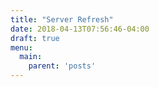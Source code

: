 ```yaml
---
title: "Server Refresh"
date: 2018-04-13T07:56:46-04:00
draft: true
menu:
  main:
    parent: 'posts'
---
```




